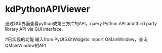 # kdPythonAPIViewer
通过GUI界面查看python或第三方库的API。query Python API and third party library API via GUI interface.

#已实现的功能
输入from PyQt5.QtWidgets import QMainWindow，查询QMainWindow的API